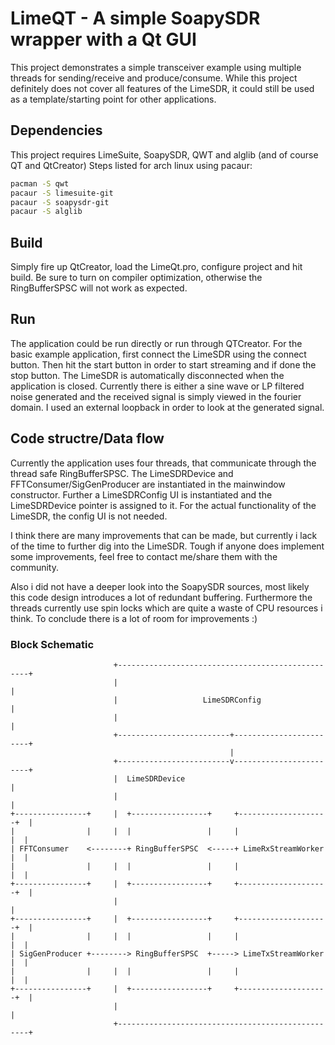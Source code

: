 # LimeQT - A simple SoapySDR wrapper with a Qt GUI
This project demonstrates a simple transceiver example using multiple threads for sending/receive and produce/consume. While this project definitely does not cover all features of the LimeSDR, it could still be used as a template/starting point for other applications.

## Dependencies
This project requires LimeSuite, SoapySDR, QWT and alglib (and of course QT and QtCreator)
Steps listed for arch linux using pacaur:

```sh
pacman -S qwt
pacaur -S limesuite-git
pacaur -S soapysdr-git
pacaur -S alglib
```

## Build
Simply fire up QtCreator, load the LimeQt.pro, configure project and hit build. Be sure to turn on compiler optimization, otherwise the RingBufferSPSC will not work as expected.

## Run
The application could be run directly or run through QTCreator. For the basic example application, first connect the LimeSDR using the connect button. Then hit the start button in order to start streaming and if done the stop button. 
The LimeSDR is automatically disconnected when the application is closed. Currently there is either a sine wave or LP filtered noise generated and the received signal is simply viewed in the fourier domain. I used an external loopback in order to look at the generated signal.

## Code structre/Data flow
Currently the application uses four threads, that communicate through the thread safe RingBufferSPSC. The LimeSDRDevice and FFTConsumer/SigGenProducer are instantiated in the mainwindow constructor. Further a LimeSDRConfig UI is instantiated and the LimeSDRDevice pointer is assigned to it. For the actual functionality of the LimeSDR, the config UI is not needed.

I think there are many improvements that can be made, but currently i lack of the time to further dig into the LimeSDR. Tough if anyone does implement some improvements, feel free to contact me/share them with the community.

Also i did not have a deeper look into the SoapySDR sources, most likely this code design introduces a lot of redundant buffering. Furthermore the threads currently use spin locks which are quite a waste of CPU resources i think. To conclude there is a lot of room for improvements :)

### Block Schematic
```
                       +--------------------------------------------------+
                       |                                                  |
                       |                   LimeSDRConfig                   |
                       |                                                  |
                       +-------------------------+------------------------+
                                                 |
                       +-------------------------v------------------------+
                       |  LimeSDRDevice                                   |
                       |                                                  |
+----------------+     |  +-----------------+     +--------------------+  |
|                |     |  |                 |     |                    |  |
| FFTConsumer    <--------+ RingBufferSPSC  <-----+ LimeRxStreamWorker |  |
|                |     |  |                 |     |                    |  |
+----------------+     |  +-----------------+     +--------------------+  |
                       |                                                  |
+----------------+     |  +-----------------+     +--------------------+  |
|                |     |  |                 |     |                    |  |
| SigGenProducer +--------> RingBufferSPSC  +-----> LimeTxStreamWorker |  |
|                |     |  |                 |     |                    |  |
+----------------+     |  +-----------------+     +--------------------+  |
                       |                                                  |
                       +--------------------------------------------------+
```
